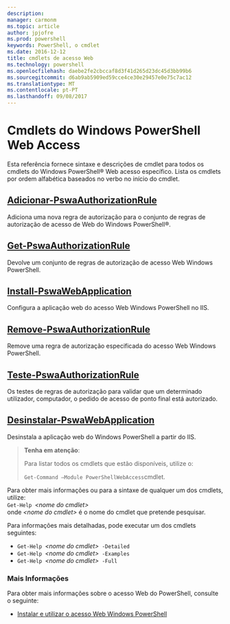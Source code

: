 ```yaml
---
description: 
manager: carmonm
ms.topic: article
author: jpjofre
ms.prod: powershell
keywords: PowerShell, o cmdlet
ms.date: 2016-12-12
title: cmdlets de acesso Web
ms.technology: powershell
ms.openlocfilehash: daebe2fe2cbccaf8d3f41d265d23dc45d3bb99b6
ms.sourcegitcommit: d6ab9ab5909ed59cce4ce30e29457e0e75c7ac12
ms.translationtype: MT
ms.contentlocale: pt-PT
ms.lasthandoff: 09/08/2017
---
```

# <a name="windows-powershell-web-access-cmdlets"></a>Cmdlets do Windows PowerShell Web Access

Esta referência fornece sintaxe e descrições de cmdlet para todos os cmdlets do Windows PowerShell® Web acesso específico. Lista os cmdlets por ordem alfabética baseados no verbo no início do cmdlet.

## <a name="add-pswaauthorizationruleadd-pswaauthorizationrulemd"></a>[Adicionar-PswaAuthorizationRule](add-pswaauthorizationrule.md)

Adiciona uma nova regra de autorização para o conjunto de regras de autorização de acesso de Web do Windows PowerShell®.

## <a name="get-pswaauthorizationruleget-pswaauthorizationrulemd"></a>[Get-PswaAuthorizationRule](get-pswaauthorizationrule.md)

Devolve um conjunto de regras de autorização de acesso Web Windows PowerShell.

## <a name="install-pswawebapplicationinstall-pswawebapplicationmd"></a>[Install-PswaWebApplication](install-pswawebapplication.md)

Configura a aplicação web do acesso Web Windows PowerShell no IIS.

## <a name="remove-pswaauthorizationruleremove-pswaauthorizationrulemd"></a>[Remove-PswaAuthorizationRule](remove-pswaauthorizationrule.md)

Remove uma regra de autorização especificada do acesso Web Windows PowerShell.

## <a name="test-pswaauthorizationruletest-pswaauthorizationrulemd"></a>[Teste-PswaAuthorizationRule](test-pswaauthorizationrule.md)

Os testes de regras de autorização para validar que um determinado utilizador, computador, o pedido de acesso de ponto final está autorizado.

## <a name="uninstall-pswawebapplicationuninstall-pswawebapplicationmd"></a>[Desinstalar-PswaWebApplication](uninstall-pswawebapplication.md)

Desinstala a aplicação web do Windows PowerShell a partir do IIS.

>**Tenha em atenção**:
>
>Para listar todos os cmdlets que estão disponíveis, utilize o:
>
> `Get-Command –Module PowerShellWebAccess`cmdlet.

Para obter mais informações ou para a sintaxe de qualquer um dos cmdlets, utilize:  
`Get-Help `*&lt;nome do cmdlet&gt;*  
onde  *&lt;nome do cmdlet&gt;*  é o nome do cmdlet que pretende pesquisar.

Para informações mais detalhadas, pode executar um dos cmdlets seguintes:

- `Get-Help `*&lt;nome do cmdlet&gt;*` -Detailed`
- `Get-Help `*&lt;nome do cmdlet&gt;*` -Examples`
- `Get-Help `*&lt;nome do cmdlet&gt;*` -Full`

### <a name="more-information"></a>Mais Informações

Para obter mais informações sobre o acesso Web do PowerShell, consulte o seguinte:

- [Instalar e utilizar o acesso Web Windows PowerShell](../install-and-use-windows-powershell-web-access.md)

